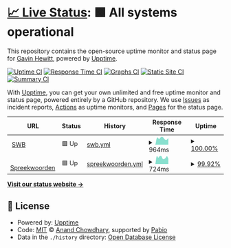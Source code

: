 # [📈 Live Status](https://gavinhewitt.github.io/upptime): <!--live status--> **🟩 All systems operational**

This repository contains the open-source uptime monitor and status page for [Gavin Hewitt](https://gavinhewitt.github.io/upptime), powered by [Upptime](https://github.com/upptime/upptime).

[![Uptime CI](https://github.com/gavinhewitt/upptime/workflows/Uptime%20CI/badge.svg)](https://github.com/gavinhewitt/upptime/actions?query=workflow%3A%22Uptime+CI%22)
[![Response Time CI](https://github.com/gavinhewitt/upptime/workflows/Response%20Time%20CI/badge.svg)](https://github.com/gavinhewitt/upptime/actions?query=workflow%3A%22Response+Time+CI%22)
[![Graphs CI](https://github.com/gavinhewitt/upptime/workflows/Graphs%20CI/badge.svg)](https://github.com/gavinhewitt/upptime/actions?query=workflow%3A%22Graphs+CI%22)
[![Static Site CI](https://github.com/gavinhewitt/upptime/workflows/Static%20Site%20CI/badge.svg)](https://github.com/gavinhewitt/upptime/actions?query=workflow%3A%22Static+Site+CI%22)
[![Summary CI](https://github.com/gavinhewitt/upptime/workflows/Summary%20CI/badge.svg)](https://github.com/gavinhewitt/upptime/actions?query=workflow%3A%22Summary+CI%22)

With [Upptime](https://upptime.js.org), you can get your own unlimited and free uptime monitor and status page, powered entirely by a GitHub repository. We use [Issues](https://github.com/gavinhewitt/upptime/issues) as incident reports, [Actions](https://github.com/gavinhewitt/upptime/actions) as uptime monitors, and [Pages](https://gavinhewitt.github.io/upptime) for the status page.

<!--start: status pages-->
<!-- This summary is generated by Upptime (https://github.com/upptime/upptime) -->
<!-- Do not edit this manually, your changes will be overwritten -->
<!-- prettier-ignore -->
| URL | Status | History | Response Time | Uptime |
| --- | ------ | ------- | ------------- | ------ |
| <img alt="" src="https://icons.duckduckgo.com/ip3/straatwoordenboek.nl.ico" height="13"> [SWB](https://straatwoordenboek.nl) | 🟩 Up | [swb.yml](https://github.com/gavinhewitt/upptime/commits/HEAD/history/swb.yml) | <details><summary><img alt="Response time graph" src="./graphs/swb/response-time-week.png" height="20"> 964ms</summary><br><a href="https://gavinhewitt.github.io/upptime/history/swb"><img alt="Response time 938" src="https://img.shields.io/endpoint?url=https%3A%2F%2Fraw.githubusercontent.com%2Fgavinhewitt%2Fupptime%2FHEAD%2Fapi%2Fswb%2Fresponse-time.json"></a><br><a href="https://gavinhewitt.github.io/upptime/history/swb"><img alt="24-hour response time 779" src="https://img.shields.io/endpoint?url=https%3A%2F%2Fraw.githubusercontent.com%2Fgavinhewitt%2Fupptime%2FHEAD%2Fapi%2Fswb%2Fresponse-time-day.json"></a><br><a href="https://gavinhewitt.github.io/upptime/history/swb"><img alt="7-day response time 964" src="https://img.shields.io/endpoint?url=https%3A%2F%2Fraw.githubusercontent.com%2Fgavinhewitt%2Fupptime%2FHEAD%2Fapi%2Fswb%2Fresponse-time-week.json"></a><br><a href="https://gavinhewitt.github.io/upptime/history/swb"><img alt="30-day response time 952" src="https://img.shields.io/endpoint?url=https%3A%2F%2Fraw.githubusercontent.com%2Fgavinhewitt%2Fupptime%2FHEAD%2Fapi%2Fswb%2Fresponse-time-month.json"></a><br><a href="https://gavinhewitt.github.io/upptime/history/swb"><img alt="1-year response time 938" src="https://img.shields.io/endpoint?url=https%3A%2F%2Fraw.githubusercontent.com%2Fgavinhewitt%2Fupptime%2FHEAD%2Fapi%2Fswb%2Fresponse-time-year.json"></a></details> | <details><summary><a href="https://gavinhewitt.github.io/upptime/history/swb">100.00%</a></summary><a href="https://gavinhewitt.github.io/upptime/history/swb"><img alt="All-time uptime 100.00%" src="https://img.shields.io/endpoint?url=https%3A%2F%2Fraw.githubusercontent.com%2Fgavinhewitt%2Fupptime%2FHEAD%2Fapi%2Fswb%2Fuptime.json"></a><br><a href="https://gavinhewitt.github.io/upptime/history/swb"><img alt="24-hour uptime 100.00%" src="https://img.shields.io/endpoint?url=https%3A%2F%2Fraw.githubusercontent.com%2Fgavinhewitt%2Fupptime%2FHEAD%2Fapi%2Fswb%2Fuptime-day.json"></a><br><a href="https://gavinhewitt.github.io/upptime/history/swb"><img alt="7-day uptime 100.00%" src="https://img.shields.io/endpoint?url=https%3A%2F%2Fraw.githubusercontent.com%2Fgavinhewitt%2Fupptime%2FHEAD%2Fapi%2Fswb%2Fuptime-week.json"></a><br><a href="https://gavinhewitt.github.io/upptime/history/swb"><img alt="30-day uptime 100.00%" src="https://img.shields.io/endpoint?url=https%3A%2F%2Fraw.githubusercontent.com%2Fgavinhewitt%2Fupptime%2FHEAD%2Fapi%2Fswb%2Fuptime-month.json"></a><br><a href="https://gavinhewitt.github.io/upptime/history/swb"><img alt="1-year uptime 100.00%" src="https://img.shields.io/endpoint?url=https%3A%2F%2Fraw.githubusercontent.com%2Fgavinhewitt%2Fupptime%2FHEAD%2Fapi%2Fswb%2Fuptime-year.json"></a></details>
| <img alt="" src="https://icons.duckduckgo.com/ip3/spreekwoorden.nl.ico" height="13"> [Spreekwoorden](https://spreekwoorden.nl) | 🟩 Up | [spreekwoorden.yml](https://github.com/gavinhewitt/upptime/commits/HEAD/history/spreekwoorden.yml) | <details><summary><img alt="Response time graph" src="./graphs/spreekwoorden/response-time-week.png" height="20"> 724ms</summary><br><a href="https://gavinhewitt.github.io/upptime/history/spreekwoorden"><img alt="Response time 739" src="https://img.shields.io/endpoint?url=https%3A%2F%2Fraw.githubusercontent.com%2Fgavinhewitt%2Fupptime%2FHEAD%2Fapi%2Fspreekwoorden%2Fresponse-time.json"></a><br><a href="https://gavinhewitt.github.io/upptime/history/spreekwoorden"><img alt="24-hour response time 605" src="https://img.shields.io/endpoint?url=https%3A%2F%2Fraw.githubusercontent.com%2Fgavinhewitt%2Fupptime%2FHEAD%2Fapi%2Fspreekwoorden%2Fresponse-time-day.json"></a><br><a href="https://gavinhewitt.github.io/upptime/history/spreekwoorden"><img alt="7-day response time 724" src="https://img.shields.io/endpoint?url=https%3A%2F%2Fraw.githubusercontent.com%2Fgavinhewitt%2Fupptime%2FHEAD%2Fapi%2Fspreekwoorden%2Fresponse-time-week.json"></a><br><a href="https://gavinhewitt.github.io/upptime/history/spreekwoorden"><img alt="30-day response time 733" src="https://img.shields.io/endpoint?url=https%3A%2F%2Fraw.githubusercontent.com%2Fgavinhewitt%2Fupptime%2FHEAD%2Fapi%2Fspreekwoorden%2Fresponse-time-month.json"></a><br><a href="https://gavinhewitt.github.io/upptime/history/spreekwoorden"><img alt="1-year response time 739" src="https://img.shields.io/endpoint?url=https%3A%2F%2Fraw.githubusercontent.com%2Fgavinhewitt%2Fupptime%2FHEAD%2Fapi%2Fspreekwoorden%2Fresponse-time-year.json"></a></details> | <details><summary><a href="https://gavinhewitt.github.io/upptime/history/spreekwoorden">99.92%</a></summary><a href="https://gavinhewitt.github.io/upptime/history/spreekwoorden"><img alt="All-time uptime 99.87%" src="https://img.shields.io/endpoint?url=https%3A%2F%2Fraw.githubusercontent.com%2Fgavinhewitt%2Fupptime%2FHEAD%2Fapi%2Fspreekwoorden%2Fuptime.json"></a><br><a href="https://gavinhewitt.github.io/upptime/history/spreekwoorden"><img alt="24-hour uptime 100.00%" src="https://img.shields.io/endpoint?url=https%3A%2F%2Fraw.githubusercontent.com%2Fgavinhewitt%2Fupptime%2FHEAD%2Fapi%2Fspreekwoorden%2Fuptime-day.json"></a><br><a href="https://gavinhewitt.github.io/upptime/history/spreekwoorden"><img alt="7-day uptime 99.92%" src="https://img.shields.io/endpoint?url=https%3A%2F%2Fraw.githubusercontent.com%2Fgavinhewitt%2Fupptime%2FHEAD%2Fapi%2Fspreekwoorden%2Fuptime-week.json"></a><br><a href="https://gavinhewitt.github.io/upptime/history/spreekwoorden"><img alt="30-day uptime 99.82%" src="https://img.shields.io/endpoint?url=https%3A%2F%2Fraw.githubusercontent.com%2Fgavinhewitt%2Fupptime%2FHEAD%2Fapi%2Fspreekwoorden%2Fuptime-month.json"></a><br><a href="https://gavinhewitt.github.io/upptime/history/spreekwoorden"><img alt="1-year uptime 99.87%" src="https://img.shields.io/endpoint?url=https%3A%2F%2Fraw.githubusercontent.com%2Fgavinhewitt%2Fupptime%2FHEAD%2Fapi%2Fspreekwoorden%2Fuptime-year.json"></a></details>

<!--end: status pages-->

[**Visit our status website →**](https://gavinhewitt.github.io/upptime)

## 📄 License

- Powered by: [Upptime](https://github.com/upptime/upptime)
- Code: [MIT](./LICENSE) © [Anand Chowdhary](https://anandchowdhary.com), supported by [Pabio](https://pabio.com)
- Data in the `./history` directory: [Open Database License](https://opendatacommons.org/licenses/odbl/1-0/)
